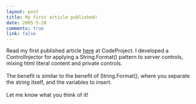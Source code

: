 ```yaml
--- 
layout: post
title: My first article published!
date: 2005-5-28
comments: true
link: false
---
```

<div style="clear:both;"></div>Read my first published article <a href="http://www.codeproject.com/aspnet/ControlInjector.asp">here</a> at CodeProject. I developed a ControlInjector for applying a String.Format() pattern to server controls, mixing html literal content and private controls.<br /><br />The benefit is similar to the benefit of String.Format(), where you separate the string itself, and the variables to insert.<br /><br />Let me know what you think of it!<div style="clear:both; padding-bottom: 0.25em;"></div>
